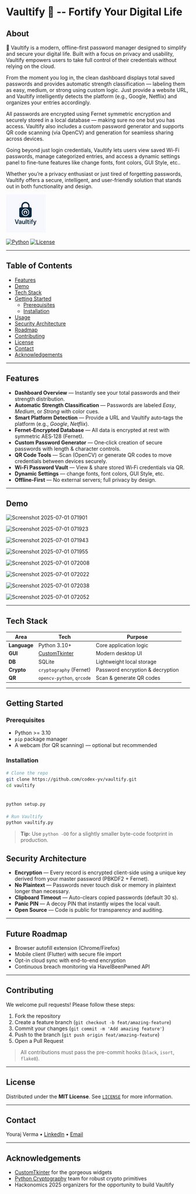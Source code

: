 # Vaultify 🔐 -- Fortify Your Digital Life

## About
🔐 Vaultify is a modern, offline-first password manager designed to simplify and secure your digital life. Built with a focus on privacy and usability, Vaultify empowers users to take full control of their credentials without relying on the cloud.

From the moment you log in, the clean dashboard displays total saved passwords and provides automatic strength classification — labeling them as easy, medium, or strong using custom logic. Just provide a website URL, and Vaultify intelligently detects the platform (e.g., Google, Netflix) and organizes your entries accordingly.

All passwords are encrypted using Fernet symmetric encryption and securely stored in a local database — making sure no one but you has access. Vaultify also includes a custom password generator and supports QR code scanning (via OpenCV) and generation for seamless sharing across devices.

Going beyond just login credentials, Vaultify lets users view saved Wi-Fi passwords, manage categorized entries, and access a dynamic settings panel to fine-tune features like change fonts, font colors, GUI Style, etc..

Whether you’re a privacy enthusiast or just tired of forgetting passwords, Vaultify offers a secure, intelligent, and user-friendly solution that stands out in both functionality and design.

![Vaultify Logo](Assets/logo1.png)

[![Python](https://img.shields.io/badge/Python-3.10%2B-blue?logo=python)](https://www.python.org/) [![License](https://img.shields.io/badge/License-MIT-green.svg)](LICENSE)

---

## Table of Contents
- [Features](#features)
- [Demo](#demo)
- [Tech Stack](#tech-stack)
- [Getting Started](#getting-started)
  - [Prerequisites](#prerequisites)
  - [Installation](#installation)
- [Usage](#usage)
- [Security Architecture](#security-architecture)
- [Roadmap](#roadmap)
- [Contributing](#contributing)
- [License](#license)
- [Contact](#contact)
- [Acknowledgements](#acknowledgements)

---

## Features

- **Dashboard Overview** — Instantly see your total passwords and their strength distribution.
- **Automatic Strength Classification** — Passwords are labeled *Easy*, *Medium*, or *Strong* with color cues.
- **Smart Platform Detection** — Provide a URL and Vaultify auto‑tags the platform (e.g., *Google*, *Netflix*).
- **Fernet‑Encrypted Database** — All data is encrypted at rest with symmetric AES‑128 (Fernet).
- **Custom Password Generator** — One‑click creation of secure passwords with length & character controls.
- **QR Code Tools** — Scan (OpenCV) or generate QR codes to move credentials between devices securely.
- **Wi‑Fi Password Vault** — View & share stored Wi‑Fi credentials via QR.
- **Dynamic Settings** — change fonts, font colors, GUI Style, etc.
- **Offline‑First** — No external servers; full privacy by design.

---

## Demo

![Screenshot 2025-07-01 071901](https://github.com/user-attachments/assets/1377de2f-8ce9-4c4b-b629-9497b46501c7)

![Screenshot 2025-07-01 071923](https://github.com/user-attachments/assets/89376e9d-5e80-4668-99b5-76f64cca0d2e)

![Screenshot 2025-07-01 071943](https://github.com/user-attachments/assets/0e1c803f-c7f5-4e2b-96ce-87ab3ecd5133)

![Screenshot 2025-07-01 071955](https://github.com/user-attachments/assets/eb667cc2-3b28-491b-91db-28521bc7a26f)

![Screenshot 2025-07-01 072008](https://github.com/user-attachments/assets/60967003-d8c8-44c5-9c22-0470b56a0499)

![Screenshot 2025-07-01 072022](https://github.com/user-attachments/assets/e24e38ff-188c-422a-b814-0803081b37bf)

![Screenshot 2025-07-01 072038](https://github.com/user-attachments/assets/05f1df63-d83b-4df3-96e5-dbeee067043b)

![Screenshot 2025-07-01 072052](https://github.com/user-attachments/assets/24c04f6f-215e-4ed6-bfee-58cd2eb670a4)

---



## Tech Stack

| Area        | Tech                                | Purpose                          |
|-------------|-------------------------------------|----------------------------------|
| **Language**| Python 3.10+                        | Core application logic           |
| **GUI**     | [CustomTkinter](https://github.com/TomSchimansky/CustomTkinter) | Modern desktop UI |
| **DB**      | SQLite                              | Lightweight local storage        |
| **Crypto**  | `cryptography` (Fernet)             | Password encryption & decryption|
| **QR**      | `opencv-python`, `qrcode`           | Scan & generate QR codes         |

---

## Getting Started

### Prerequisites
- Python >= 3.10
- `pip` package manager
- A webcam (for QR scanning) — optional but recommended

### Installation
```bash
# Clone the repo
git clone https://github.com/codex-yv/vaultify.git
cd vaultify


python setup.py

# Run Vaultify
python vaultify.py
```

> **Tip:** Use `python -OO` for a slightly smaller byte-code footprint in production.



## Security Architecture

- **Encryption** — Every record is encrypted client-side using a unique key derived from your master password (PBKDF2 + Fernet).
- **No Plaintext** — Passwords never touch disk or memory in plaintext longer than necessary.
- **Clipboard Timeout** — Auto-clears copied passwords (default 30 s).
- **Panic PIN** — A decoy PIN that instantly wipes the local vault.
- **Open Source** — Code is public for transparency and auditing.

---

## Future Roadmap
- Browser autofill extension (Chrome/Firefox)
- Mobile client (Flutter) with secure file import
- Opt-in cloud sync with end-to-end encryption
- Continuous breach monitoring via HaveIBeenPwned API

---

## Contributing

We welcome pull requests! Please follow these steps:
1. Fork the repository
2. Create a feature branch (`git checkout -b feat/amazing-feature`)
3. Commit your changes (`git commit -m 'Add amazing feature'`)
4. Push to the branch (`git push origin feat/amazing-feature`)
5. Open a Pull Request

> All contributions must pass the pre-commit hooks (`black`, `isort`, `flake8`).

---

## License

Distributed under the **MIT License**. See [`LICENSE`](LICENSE) for more information.

---

## Contact

Youraj Verma • [LinkedIn](https://www.linkedin.com/in/youraj-verma-929383317/) • [Email](mailto:you@example.com)

---

## Acknowledgements
- [CustomTkinter](https://github.com/TomSchimansky/CustomTkinter) for the gorgeous widgets
- [Python Cryptography](https://cryptography.io/) team for robust crypto primitives
- Hackonomics 2025 organizers for the opportunity to build Vaultify
